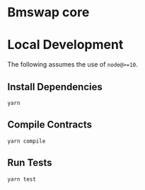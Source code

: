 # Bmswap core

# Local Development

The following assumes the use of `node@>=10`.

## Install Dependencies

`yarn`

## Compile Contracts

`yarn compile`

## Run Tests

`yarn test`
